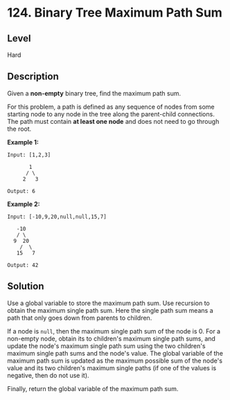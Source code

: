 # 124. Binary Tree Maximum Path Sum
## Level
Hard

## Description
Given a **non-empty** binary tree, find the maximum path sum.

For this problem, a path is defined as any sequence of nodes from some starting node to any node in the tree along the parent-child connections. The path must contain **at least one node** and does not need to go through the root.

**Example 1:**
```
Input: [1,2,3]

       1
      / \
     2   3

Output: 6
```
**Example 2:**
```
Input: [-10,9,20,null,null,15,7]

   -10
   / \
  9  20
    /  \
   15   7

Output: 42
```

## Solution
Use a global variable to store the maximum path sum. Use recursion to obtain the maximum single path sum. Here the single path sum means a path that only goes down from parents to children.

If a node is `null`, then the maximum single path sum of the node is 0. For a non-empty node, obtain its to children's maximum single path sums, and update the node's maximum single path sum using the two children's maximum single path sums and the node's value. The global variable of the maximum path sum is updated as the maximum possible sum of the node's value and its two children's maximum single paths (if one of the values is negative, then do not use it).

Finally, return the global variable of the maximum path sum.
